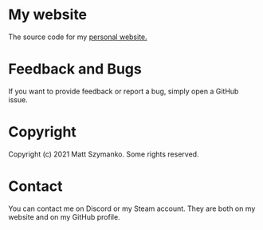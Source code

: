 # My website
The source code for my [personal website.](http://mattszymanko.cf/)

# Feedback and Bugs
If you want to provide feedback or report a bug, simply open a GitHub issue.

# Copyright
Copyright (c) 2021 Matt Szymanko. Some rights reserved.

# Contact
You can contact me on Discord or my Steam account. They are both on my website and on my GitHub profile.
